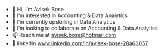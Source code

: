 - 👋 Hi, I’m Avisek Bose
- 👀 I’m interested in Accounting & Data Analytics
- 🌱 I’m currently upskilling in Data Analytics
- 💞️ I’m looking to collaborate on Accounting & Data Analytics 
- 📫 Reach me at avisek.bose@hotmail.com 
- 🔗 linkedin www.linkedin.com/in/avisek-bose-28a63057

<!---
avisekbose/avisekbose is a ✨ special ✨ repository because its `README.md` (this file) appears on your GitHub profile.
You can click the Preview link to take a look at your changes.
--->
